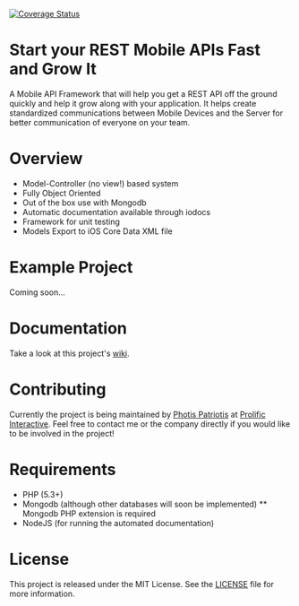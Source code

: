 [![Coverage Status](https://coveralls.io/repos/automateddecision/mabi/badge.png)](https://coveralls.io/r/automateddecision/mabi)

Start your REST Mobile APIs Fast and Grow It
====
A Mobile API Framework that will help you get a REST API off the ground quickly and help it grow along with your
application. It helps create standardized communications between Mobile Devices and the Server for better communication
of everyone on your team.

Overview
====
* Model-Controller (no view!) based system
* Fully Object Oriented
* Out of the box use with Mongodb
* Automatic documentation available through iodocs
* Framework for unit testing
* Models Export to iOS Core Data XML file

Example Project
====
Coming soon...

Documentation
====
Take a look at this project's [wiki](https://github.com/automateddecision/mabi/wiki).

Contributing
====
Currently the project is being maintained by [Photis Patriotis](photis@prolificinteractive.com) at
[Prolific Interactive](http://prolificinteractive.com/). Feel free to contact me or the company directly if you would
like to be involved in the project!

Requirements
====
* PHP (5.3+)
* Mongodb (although other databases will soon be implemented)
** Mongodb PHP extension is required
* NodeJS (for running the automated documentation)

License
====
This project is released under the MIT License. See the [LICENSE](LICENCE) file for more information.
